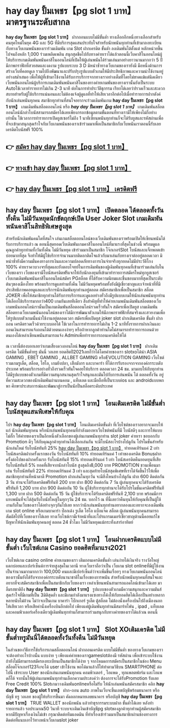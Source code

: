 # hay day ปั้มเพชร【pg slot 1 บาท】  มาตรฐานระดับสากล

**hay day ปั้มเพชร【pg slot 1 บาท】** ฝากถอนแบบไม่มีขั้นต่ำ  ทางเลือกอีกหนึ่งทางเลือกสำหรับคนยุคใหม่ในยุค 4G และ 5G ที่มีบริการสุดแสนประทับใจสำหรับนักพนันทุกท่านที่เข้ามาลงทะเบียนกับทางเว็บเกมพนันของเราร่วมเดิมพัน เกม Slot  ฝากเครดิต ขั้นต่ำ ลงเดิมพันได้ตั้งแต่ หลักหน่วยขึ้นไปจนถึงหลัก 1,000 ร่วมเพลิดเพลิน สนุกสุดขีดไปกับทางค่ายเราได้แล้วตอนนี้เว็บคาสิโนออนไลน์ผู้ให้บริการเกมเดิมพันพนันคาสิโนออนไลน์ที่เปิดให้ผู้เล่นพนันได้ร่วมเล่นมาอย่างยาวนานมากกว่า 5 ปี มีภาพกราฟิกที่สวยสดและงดงาม รูปแบบระบบ 3 D
มิหนำซ้ำทางเว็บเกมของเรายังมี มือหนึ่งด้านการสร้างเว็บที่คอยดูเล  รวมไปถึงพัฒนาและปรับปรุงรูปแบบตัวเกมให้มีประสิทธิภาพและความน่าใช้งานอยู่อย่างสม่ำเสมอ เพื่อให้ผู้ที่เข้ามาใช้งานได้รับการบริการจากทางเราอย่างเต็มที่โดยไม่ขาดแม้แต่นิดเดียว เว็บพนันออนไลน์ผู้บริการเกมเดิมพันพนันคาสิโนของทางค่ายเกมพันของทางเรานั้นยังเป็นระบบ Autoใช้เวลาทำรายการไม่เกิน 2-3 นาที ต่อในการทำประวัติธุกรรม เรียกได้เลยว่าIรวดเร็วและสะดวกสบายสำหรับผู้ใช้บริการแน่นอนและไม่ต้องแจ้งผู้ดูแลที่ทำให้เสียเวลาอีกต่อไปเมื่อทำรายการฝากตังค์กับนักเล่นพนันทุกคน
สมาชิกทุกท่านที่สนใจอยากจะร่วมเดิมพันเกม **hay day ปั้มเพชร【pg slot 1 บาท】** เกมเดิมพันสล็อตออนไลน์ หรือ ***hay day ปั้มเพชร【pg slot 1 บาท】*** เกมเดิมพันสล็อตออนไลน์นักล่าโบนัสสามารถสมัครได้เลยเพียงกรอกข้อมูลตามขั้นตอนที่ทางเรามีให้เพียงไม่กี่อย่างเท่านั้น ใช้เวลาการทำรายการเปิดยูสเซอร์ไม่ถึง 1 นาทีเซียนพนันทุกท่านก็จะได้รับยูสและรหัสผ่านเพื่อที่จะเข้ามาสนุกสุดเร้าใจกับเว็บเกมพนันของเราเข้าร่วมมาเพื่อเป็นสมาชิกกับเว็บพนันเราตอนนี้รับเลยเครดิตโบนัสฟรี 100%

## 👉 [สมัคร hay day ปั้มเพชร【pg slot 1 บาท】](https://archa888.com/)
## 👉 [ทางเข้า hay day ปั้มเพชร【pg slot 1 บาท】](https://archa888.com/)
## 👉 [hay day ปั้มเพชร【pg slot 1 บาท】 เครดิตฟรี](https://archa888.com/)

## hay day ปั้มเพชร【pg slot 1 บาท】 เปิดตลอด ได้ตลอดทั้งวัน ทั้งคืน ไม่มีวันหยุดนักขัตฤกษ์เปิด User Joker Slot เกมเดิมพันพนันคาสิโนสิทธิพิเศษสูงสุด

สำหรับนักเดิมพันคนใดที่สนใจ เล่นเกมสล็อตออนไลน์ของเว็บเดิมพันของเราพร้อมเปิดให้เซียนพนันได้รับการบริการแล้ว ณ ตอนนี้สุดยอดเว็บเดิมพันเกมคาสิโนออนไลน์ที่มาแรงที่สุดในช่วงนี้ พร้อมดูแลคุณลูกค้าทุกท่านทั้งวันทั้งคืน ไม่มีวันหยุด เข้าร่วมมาเป็นสมาชิก โจ๊กเกอร์Slot โบนัสและแจ็กพอตเข้าบ่อยมากที่สุด จึงทำให้มีผู้ใช้บริการจำนวนมากติดอกติดใจแล้วกับมาเล่นกับทางเราต่ออยู่ตลอดเวลา มิหนำซ้ำยังมีความมั่นคงทางการเงินและความปลอดภัยทางการเงินจ่ายจริงทุกยอดไม่มีประวัติโกง 100% ค่ายเราควบวงจรที่สุดและยังตอบโจทย์ในการเดิมพันของผู้เดิมพันทุกคนที่เข้ามาร่วมเล่นกับในเว็บของเรา
เว็บของเรามีโบนัสเครดิตฟรีแจกให้กับนักลงทุนที่เข้ามาทำรายการสมัครใหม่ทุกยูสเซอร์ เว็บเกมเดิมพันพนันคาสิโนออนไลน์สมัคร PGสล็อต ที่ได้รับความนิยมและชื่นชอบมากที่สุดเป็นระดับต้นๆของเมืองไทย พร้อมบริการดูแลท่านทั้งคืน ไม่มีวันหยุดพร้อมทั้งยังมีผู้เชี่ยวชาญและเจ้าหน้าที่ที่มีประสิทธิภาพคอยดูแลและบริการนักเดิมพันทุกท่านอยู่ตลอด สมัครสมาชิกเพื่อเป็นสมาชิก สล็อต JOKER เพื่อให้สมาชิกทุกท่านได้รับการบริการและดูแลอย่างทั่วถึงมีรูปแบบเกมให้นักเล่นพนันทุกท่านได้เลือกใช้บริการมากกว่า400 เกมกันเลยทีเดียว
สิ่งสำคัญที่ทำให้ค่ายเกมพนันเดิมพันสล็อตของเว็บเกมพนันออนไลน์เรานั้นเป็นเกมเดิมพันสล็อตออนไลน์รวดเร็วทันใจ สมัครเพื่อเปิดยูส  เกมเดิมพันสล็อตทางเว็บเกมพนันออนไลน์ของเราได้มีการพัฒนาตัวเกมให้มีภาพกราฟฟิกที่สมจริงและสวยงามเพื่อให้รูปแบบตัวเกมนั้นน่าใช้งานอยู่ตลอดเวลา สมัครเพื่อเปิดยูส joker slot ฝากเติมเครดิต ขั้นต่ำ ฝาก ถอน เครดิตรวดเร็วด้วยระบบออโต้ ใช้เวลาในการทำรายการไม่เกิน 1-2 นาทีทั้งรายการฝากเงินและถอนเงินสามารถแจ้งถอนได้ด้วยตนเองง่ายๆ หรือถ้าหากลูกค้าท่านใดไม่สามารถทำรายการถอนด้วยตนเองได้เหล่าเซียนพนันสามารถแจ้ง Adminเพื่อทำรายการถอนเครดิตให้ได้

ณ เวลานี้ต้องบอกเลยว่าเกมเสี่ยงดวงออนไลน์ **hay day ปั้มเพชร【pg slot 1 บาท】** ฝากเติมเครดิต ไม่มีขั้นต่ำทรู มันนี่ วอเลท ยอดฮิตปี2021เลยก็ว่าได้โดยค่ายของเรา slotxoได้นำ  ASIA GAMING , EBET GAMING , ALLBET GAMING หรือEVOLUTION GAMING เว็บไซต์รวมเกมรูเล็ต, สล็อต, ไฮโล, เกมยิงปลา, เสือมังกร และบาคาร่า ที่ได้การรับรองจากจากองค์กรระบดับประเทศ พร้อมบริการอย่างทั่วถึงรวดเร็วทันใจคอยให้บริการ ตลอดเวลา 24 ชม. มามอบให้กับทุกท่าน ได้มีรูปแบบของตัวเกมที่มีความสนุกสนานสุดเร้าใจสนุกและมันไปกับการเล่นพนัน ได้ ตลอดทั้งวัน อยู่ที่ความสะดวกของนักเดิมพันผ่านบนคอม , แท็บเลต และมือถือที่เป็นระบบios และ androidแบบพกพา ศึกษาประสบการณ์และพัฒนาสู่การเป็นนักปั่นสล็อตระดับประเทศ

## hay day ปั้มเพชร【pg slot 1 บาท】 โอนเติมเครดิต ไม่มีขั้นต่ำ โบนัสสุดแสนพิเศษให้กับคุณ

โปร **hay day ปั้มเพชร【pg slot 1 บาท】** โอนเติมเครดิตขั้นต่ำ ที่เว็บไซต์ของเราอยากจะมอบให้แก่  นักเดิมพันทุกคน หรือนักเล่นพนันทุกคนที่กำลังมองหาเว็บไซต์พนันที่มี โบนัสดีๆ และการให้แบบไม่กั๊ก ให้ค่ายของเราเป็นอีกหนึ่งตัวเลือกของผู้เล่นเกมพนันทุกท่าน slot joker ค่ายเรา ขอบอกกับ Promotion ดีๆ ให้กับคุณลูกค้าทุกท่านได้เลือกเล่นกัน จะมีโบนัสอะไรบ้างไปดูกัน
โปรโมชั่นสำหรับนักเล่นใหม่ รับโบนัสทันที 25% [hay day ปั้มเพชร【pg slot 1 บาท】](https://archa888.com/) ทำยอดเทิร์นแค่ 2 เท่า
โบนัสเครดิตฝากครั้งแรกของวัน รับโบนัสทันที 10% ทำยอดเทิร์นแค่ 1 เท่าของเครดิต
Bonusฝากครั้งต่อไปของฝากครั้งแรก รับโบนัสทันที 15% ทำยอดเทิร์นแค่ 1 เท่า
โบนัสเครดิตคืนยอดทุนที่เสีย รับโบนัสทันที 5% ยอดที่เสียจากนักล่าโบนัส สูงสุดถึง8,000 บาท
 PROMOTION ชวนเพื่อนมาเล่น รับโบนัสทันที 22% ทำยอดเทิร์นแค่ 3 เท่า
และสุดท้ายโบนัสสุดพิเศษที่เราได้จัดขึ้นไว้ให้เพื่อสมาชิกทุกท่านที่หน้าตาดี  Promotion ฝากเล่นในทุกวัน จะมีสิ่งไหนบ้างไปดูกัน
ฝาก 600 ติดต่อกัน 3 วัน ท่านจะได้รับเครดิตฟรีทันที 200 บาท
ฝาก 800 ติดต่อกัน 7 วัน ผู้เล่นทุกคนจะได้รับเครดิตฟรีทันที 1,200 บาท
ฝาก 900 ติดต่อกัน 10 วัน ผู้ใช้บริการทุกท่านจะได้รับโปรโมชั่นเครดิตฟรีทันที 1,300 บาท
ฝาก 500 ติดต่อกัน 15 วัน ผู้ใช้บริการจะได้รับเครดิตฟรีทันที 2,100 บาท
พร้อมมีการแทงพนันที่จะได้ลุ้นรับโบนัสใหญ่ในทุกๆวัน 24 ชม. บอกไว้ ณ ที่นี้เลยว่าคืนทุนให้กับคุณที่เป็นผู้ใช้งานกับในเว็บของเราได้อย่างจุกๆกันไปเลย หากว่านักเล่นพนันทุกท่านอยากลองและอยากจะลงเดิมพัน เกม slot online หรือเกมบาคาร่า ป๊อกเด้ง รูเล็ต ไฮโล แบ็กแจ๊ค สล็อต ผู้เล่นพนันทุกคนสามารถสัมผัสไปที่เว็บของเราได้เลย ทางเว็บไซต์เรามีเจ้าหน้าที่และโปรแกรมเมอร์เชี่ยวชาญด้านนี้คอยแก้ไขปัญหาให้นักเดิมพันทุกคนอยู่ ตลอด 24 ชั่วโมง ไม่มีวันหยุดแม้กระทั่งเสาร์อาทิตย์

## hay day ปั้มเพชร【pg slot 1 บาท】 โอนฝากเครดิตแบบไม่มีขั้นต่ำ  เว็บไซต์เกม Casino ยอดฮิตที่มาแรง2021

เว็บไซต์เกม casino online ค่ายเกมของเรา เติมถอนเครดิตขั้นต่ำ เล่นง่ายได้เงินจริง รางวัลใหญ่แตกบ่อยและเปอร์เซ็นต์การจ่ายสูงสุดในเวลานี ทางเว็บเราถือว่าเป็น เว็บเกม slot onlineที่มีผู้ใช้งานเป็นจำนวนมากมากกว่า 100,000 คนและมีเปอร์เซ็นต์ว่าจะเพิ่มขึ้นเรื่อยๆ ทางเว็บเกมพนันออนไลน์ของเรานั้นยังได้รับจากองค์กรระบดับนานาชาติในเรื่องของการพนัน สำหรับนักพนันทุกคนที่สนใจและอยากที่จะสมัครสมาชิกเพื่อเป็นสมาชิกกับเว็บของเรา เหล่าเซียนพนันสามารถแอดไลน์เข้ามาได้เลย
	มาลิ้มรสชาติถึง **hay day ปั้มเพชร【pg slot 1 บาท】** รูปแบบของตัวเกมมีความสนุกและความมันส์สุดเร้าใจที่มีเกมที่เป็น 3มิติสุดล้ำ และมีเกมกำลังมาแรงแซงทางโค้งให้กับยอดฮิตได้เลือกปั่นอย่างหลากหลายนับไม่ถ้วน  ไม่ว่าจะเป็นเกม บาคาร่า โป๊กเกอร์ รูเล็ต ตู้สล็อต ไม่ต้องนั่งเครื่องบินไปถึงเมืองนอกให้เสียเวลา หรือเสียค่านั่งเครื่องบินอีกต่อไป เพียงแค่ผู้เดิมพันทุกท่านมีสมาร์ทโฟน , ipad , แท็บเลต และคอมพิวเตอร์เครื่องเดียวผู้เดิมพันทุกท่านก็สามารถร่วมสนุกกับทางค่ายของเราได้แล้วณ ตอนนี้

## hay day ปั้มเพชร【pg slot 1 บาท】 Slot XOเติมเครดิต ไม่มีขั้นต่ำทรูมันนี่ได้ตลอดทั้งวันทั้งคืน ไม่มีวันหยุด

ในส่วนของวิธีการใช้บริการเกมสล็อตออนไลน์ ฝากถอนเครดิต แบบไม่มีขั้นต่ำ ของทางเว็บเกมของเรา จะต้องทำอะไรบ้างนั้น แบบง่าย ๆ เพียงแค่ค่ายของเราgameslotต้องมี รหัสผ่าน เพื่อเข้าระบบใช้งาน ถ้ายังไม่มีสามารถสมัครลงทะเบียนเป็นสมาชิกได้ง่าย ๆ จากโหมดการสมัครเป็นสมาชิกในช่อง Menu สล็อตโจ๊กเกอร์123จึงจะได้ user เข้าใช้งาน พอได้มาแล้วก็ให้ทำตามวิธีบน SMARTPHONE ต่อไปนี้
เข้าระบบ User  ของนักเล่นเกมพนันทุกคน คอมพิวเตอร์ , ไอแพด , ทุกแพลตฟอร์ม และไอแพดก็ได้
จากนั้นให้ผู้เล่นเกมพนันทุกท่านเลือกความประสงค์ว่า ต้องการจะได้รับPromotion รับเลย Free Credit 100% Slotเกมวางเดิมพันonlineหรือไม่รับ
ให้นักเล่นพนันสมัครสมาชิก คลิก **hay day ปั้มเพชร【pg slot 1 บาท】** ฝาก-ถอน auto ภาพในเว็บจะขึ้นเลขบัญชีพร้อมธนาคาร หรือบัญชี ทรู วอเลท ของผู้ให้บริการขึ้นมา
คัดลอกหมายเลขธนาคาร หรือบัญชี **hay day ปั้มเพชร【pg slot 1 บาท】** TRUE WALLET ของนักพนัน แล้วทำธุรกรรมระบบฝาก ขั้นต่ำได้เลย
หลังทำรายการแล้ว รอประมาณ50 วินาที ระบบจะเติมเงินเข้าบัญชีpg slotของลูกค้าทุกท่านผู้สมัครสมาชิก
หากมีปัญหาเรื่องเงินไม่เข้า กรุณาติดต่อทีมแอดมิน ที่ทำเรื่องเข้าร่วมมาเป็นสมาชิกผ่านช่องทางการติดต่อที่แนบเอาไว้ทางหน้าเว็บเกมslot joker


